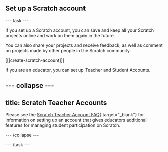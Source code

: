 ## Set up a Scratch account

--- task ---

If you set up a Scratch account, you can save and keep all your Scratch projects online and work on them again in the future.

You can also share your projects and receive feedback, as well as comment on projects made by other people in the Scratch community.

[[[create-scratch-account]]]

If you are an educator, you can set up Teacher and Student Accounts. 

--- collapse ---
---
title: Scratch Teacher Accounts
---

Please see the [Scratch Teacher Account FAQ](https://scratch.mit.edu/educators/faq){:target="_blank"} for information on setting up an account that gives educators additional features for managing student participation on Scratch.

--- /collapse ---

--- /task ---
